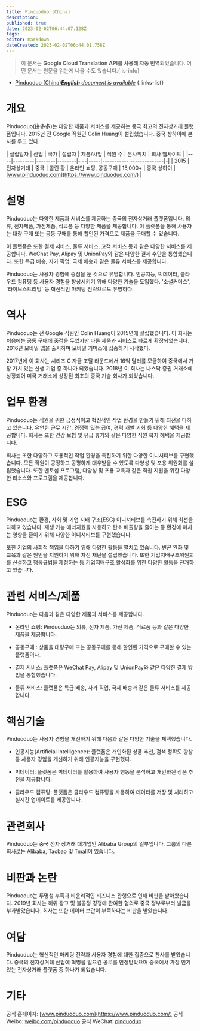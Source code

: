 ```yaml
---
title: Pinduoduo (China)
description: 
published: true
date: 2023-02-02T06:44:07.128Z
tags: 
editor: markdown
dateCreated: 2023-02-02T06:44:01.758Z
---
```


> 이 문서는 **Google Cloud Translation API를 사용해 자동 번역**되었습니다.
어떤 문서는 원문을 읽는게 나을 수도 있습니다.{.is-info}



- [Pinduoduo (China)***English** document is available*](/en/Knowledge-base/Dictionary/Company/pinduoduo-china)
{.links-list}


# 개요

Pinduoduo(拼多多)는 다양한 제품과 서비스를 제공하는 중국 최고의 전자상거래 플랫폼입니다. 2015년 전 Google 직원인 Colin Huang이 설립했습니다. 중국 상하이에 본사를 두고 있다.

| 설립일자 | 산업 | 국가 | 설립자 | 제품/사업 | 직원 수 | 본사위치 | 회사 웹사이트 |
|----|---------|--------|--------|- --|-----|----------- --------------|-|
| 2015 | 전자상거래 | 중국 | 콜린 황 | 온라인 쇼핑, 공동구매 | 15,000+ | 중국 상하이 | [www.pinduoduo.com](https://www.pinduoduo.com/) |

# 설명

Pinduoduo는 다양한 제품과 서비스를 제공하는 중국의 전자상거래 플랫폼입니다. 의류, 전자제품, 가전제품, 식료품 등 다양한 제품을 제공합니다. 이 플랫폼을 통해 사용자는 대량 구매 또는 공동 구매를 통해 할인된 가격으로 제품을 구매할 수 있습니다.

이 플랫폼은 또한 결제 서비스, 물류 서비스, 고객 서비스 등과 같은 다양한 서비스를 제공합니다. WeChat Pay, Alipay 및 UnionPay와 같은 다양한 결제 수단을 통합했습니다. 또한 특급 배송, 자가 픽업, 국제 배송과 같은 물류 서비스를 제공합니다.

Pinduoduo는 사용자 경험에 중점을 둔 것으로 유명합니다. 인공지능, 빅데이터, 클라우드 컴퓨팅 등 사용자 경험을 향상시키기 위해 다양한 기술을 도입했다. '소셜커머스', '라이브스트리밍' 등 혁신적인 마케팅 전략으로도 유명하다.

# 역사

Pinduoduo는 전 Google 직원인 Colin Huang이 2015년에 설립했습니다. 이 회사는 처음에는 공동 구매에 중점을 두었지만 다른 제품과 서비스로 빠르게 확장되었습니다. 2016년 모바일 앱을 출시하며 모바일 커머스에 집중하기 시작했다.

2017년에 이 회사는 시리즈 C 자금 조달 라운드에서 16억 달러를 모금하여 중국에서 가장 가치 있는 신생 기업 중 하나가 되었습니다. 2018년 이 회사는 나스닥 증권 거래소에 상장되어 미국 거래소에 상장된 최초의 중국 기술 회사가 되었습니다.

# 업무 환경

Pinduoduo는 직원을 위한 긍정적이고 혁신적인 작업 환경을 만들기 위해 최선을 다하고 있습니다. 유연한 근무 시간, 경쟁력 있는 급여, 경력 개발 기회 등 다양한 혜택을 제공합니다. 회사는 또한 건강 보험 및 유급 휴가와 같은 다양한 직원 복지 혜택을 제공합니다.

회사는 또한 다양하고 포용적인 작업 환경을 촉진하기 위한 다양한 이니셔티브를 구현했습니다. 모든 직원이 공정하고 공평하게 대우받을 수 있도록 다양성 및 포용 위원회를 설립했습니다. 또한 멘토십 프로그램, 다양성 및 포용 교육과 같은 직원 지원을 위한 다양한 리소스와 프로그램을 제공합니다.

# ESG

Pinduoduo는 환경, 사회 및 기업 지배 구조(ESG) 이니셔티브를 촉진하기 위해 최선을 다하고 있습니다. 재생 가능 에너지원을 사용하고 탄소 배출량을 줄이는 등 환경에 미치는 영향을 줄이기 위해 다양한 이니셔티브를 구현했습니다.

또한 기업의 사회적 책임을 다하기 위해 다양한 활동을 펼치고 있습니다. 빈곤 완화 및 교육과 같은 원인을 지원하기 위해 자선 재단을 설립했습니다. 또한 기업지배구조위원회를 신설하고 행동규범을 제정하는 등 기업지배구조 활성화를 위한 다양한 활동을 전개하고 있습니다.

# 관련 서비스/제품

Pinduoduo는 다음과 같은 다양한 제품과 서비스를 제공합니다.

- 온라인 쇼핑: Pinduoduo는 의류, 전자 제품, 가전 제품, 식료품 등과 같은 다양한 제품을 제공합니다.

- 공동구매 : 상품을 대량구매 또는 공동구매를 통해 할인된 가격으로 구매할 수 있는 플랫폼이다.

- 결제 서비스: 플랫폼은 WeChat Pay, Alipay 및 UnionPay와 같은 다양한 결제 방법을 통합했습니다.

- 물류 서비스: 플랫폼은 특급 배송, 자가 픽업, 국제 배송과 같은 물류 서비스를 제공합니다.

# 핵심기술

Pinduoduo는 사용자 경험을 개선하기 위해 다음과 같은 다양한 기술을 채택했습니다.

- 인공지능(Artificial Intelligence): 플랫폼은 개인화된 상품 추천, 검색 정확도 향상 등 사용자 경험을 개선하기 위해 인공지능을 구현했다.

- 빅데이터: 플랫폼은 빅데이터를 활용하여 사용자 행동을 분석하고 개인화된 상품 추천을 제공합니다.

- 클라우드 컴퓨팅: 플랫폼은 클라우드 컴퓨팅을 사용하여 데이터를 저장 및 처리하고 실시간 업데이트를 제공합니다.

# 관련회사

Pinduoduo는 중국 전자 상거래 대기업인 Alibaba Group의 일부입니다. 그룹의 다른 회사로는 Alibaba, Taobao 및 Tmall이 있습니다.

# 비판과 논란

Pinduoduo는 투명성 부족과 비윤리적인 비즈니스 관행으로 인해 비판을 받아왔습니다. 2019년 회사는 허위 광고 및 불공정 경쟁에 관여한 혐의로 중국 정부로부터 벌금을 부과받았습니다. 회사는 또한 데이터 보안이 부족하다는 비판을 받았습니다.

# 여담

Pinduoduo는 혁신적인 마케팅 전략과 사용자 경험에 대한 집중으로 찬사를 받았습니다. 중국의 전자상거래 산업에 혁명을 일으킨 공로를 인정받았으며 중국에서 가장 인기 있는 전자상거래 플랫폼 중 하나가 되었습니다.

# 기타

공식 홈페이지: [www.pinduoduo.com](https://www.pinduoduo.com/)
공식 Weibo: [weibo.com/pinduoduo](https://weibo.com/pinduoduo)
공식 WeChat: [pinduoduo](https://mp.weixin.qq.com/mp/profile_ext?action=home&__biz=MzU2MzQ3NzUwMQ==)